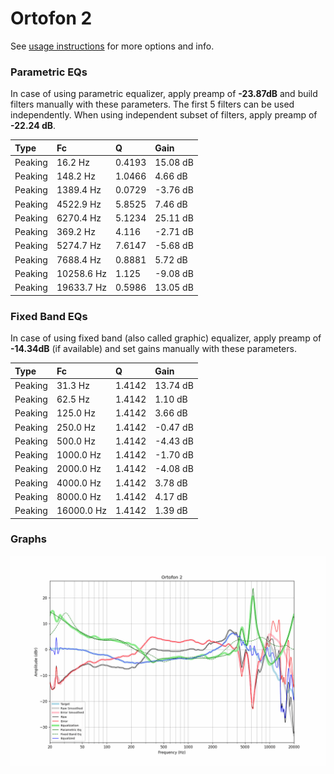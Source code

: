 # Ortofon 2
See [usage instructions](https://github.com/jaakkopasanen/AutoEq#usage) for more options and info.

### Parametric EQs
In case of using parametric equalizer, apply preamp of **-23.87dB** and build filters manually
with these parameters. The first 5 filters can be used independently.
When using independent subset of filters, apply preamp of **-22.24 dB**.

| Type    | Fc         |      Q | Gain     |
|:--------|:-----------|:-------|:---------|
| Peaking | 16.2 Hz    | 0.4193 | 15.08 dB |
| Peaking | 148.2 Hz   | 1.0466 | 4.66 dB  |
| Peaking | 1389.4 Hz  | 0.0729 | -3.76 dB |
| Peaking | 4522.9 Hz  | 5.8525 | 7.46 dB  |
| Peaking | 6270.4 Hz  | 5.1234 | 25.11 dB |
| Peaking | 369.2 Hz   | 4.116  | -2.71 dB |
| Peaking | 5274.7 Hz  | 7.6147 | -5.68 dB |
| Peaking | 7688.4 Hz  | 0.8881 | 5.72 dB  |
| Peaking | 10258.6 Hz | 1.125  | -9.08 dB |
| Peaking | 19633.7 Hz | 0.5986 | 13.05 dB |

### Fixed Band EQs
In case of using fixed band (also called graphic) equalizer, apply preamp of **-14.34dB**
(if available) and set gains manually with these parameters.

| Type    | Fc         |      Q | Gain     |
|:--------|:-----------|:-------|:---------|
| Peaking | 31.3 Hz    | 1.4142 | 13.74 dB |
| Peaking | 62.5 Hz    | 1.4142 | 1.10 dB  |
| Peaking | 125.0 Hz   | 1.4142 | 3.66 dB  |
| Peaking | 250.0 Hz   | 1.4142 | -0.47 dB |
| Peaking | 500.0 Hz   | 1.4142 | -4.43 dB |
| Peaking | 1000.0 Hz  | 1.4142 | -1.70 dB |
| Peaking | 2000.0 Hz  | 1.4142 | -4.08 dB |
| Peaking | 4000.0 Hz  | 1.4142 | 3.78 dB  |
| Peaking | 8000.0 Hz  | 1.4142 | 4.17 dB  |
| Peaking | 16000.0 Hz | 1.4142 | 1.39 dB  |

### Graphs
![](./Ortofon%202.png)